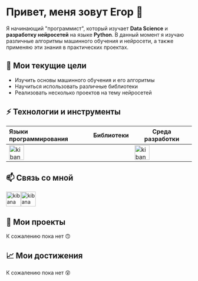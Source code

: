 # Привет, меня зовут Егор 👋

Я начинающий "программист", который изучает **Data Science** и **разработку нейросетей** на языке **Python**. В данный момент я изучаю различные алгоритмы машинного обучения и нейросети, а также применяю эти знания в практических проектах.

## 🌱 Мои текущие цели

- Изучить основы машинного обучения и его алгоритмы
- Научиться использовать различные библиотеки
- Реализовать несколько проектов на тему нейросетей

## ⚡ Технологии и инструменты

|Языки программирования | Библиотеки | Среда разработки|
|:----------------------|------------|-----------------|
|<img src='https://img.icons8.com/?size=100&id=13441&format=png&color=000000' alt='kibana' height='40'>||<img src='https://img.icons8.com/?size=100&id=0OQR1FYCuA9f&format=png&color=000000' alt='kibana' height='40'>

## 📫 Связь со мной
[<img src='https://img.icons8.com/?size=100&id=63306&format=png&color=000000' alt='kibana' height='40'>](https://t.me/egorfedotovoff)[<img src='https://img.icons8.com/?size=100&id=13977&format=png&color=000000' alt='kibana' height='40'>](https://vk.com/egorfedotovoff) 
## 📝 Мои проекты

К сожалению пока нет 🙃

## 📈 Мои достижения

К сожалению пока нет 😵
